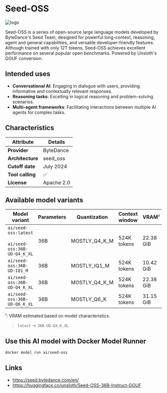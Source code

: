 # Seed-OSS

![logo](logo)

Seed-OSS is a series of open-source large language models developed by ByteDance's Seed Team, designed for powerful long-context, reasoning, agent and general capabilities, and versatile developer-friendly features. Although trained with only 12T tokens, Seed-OSS achieves excellent performance on several popular open benchmarks.
Powered by Unsloth's GGUF conversion.

## Intended uses

- **Conversational AI**: Engaging in dialogue with users, providing informative and contextually relevant responses.
- **Reasoning tasks**: Excelling in logical reasoning and problem-solving scenarios.
- **Multi-agent frameworks**: Facilitating interactions between multiple AI agents for complex tasks.

## Characteristics

| Attribute        | Details    |
|------------------|------------|
| **Provider**     | ByteDance  |
| **Architecture** | seed_oss   |
| **Cutoff date**  | July 2024  |
| **Tool calling** | ✅          |
| **License**      | Apache 2.0 |

## Available model variants

| Model variant                                            | Parameters | Quantization  | Context window | VRAM¹     | Size     |
|----------------------------------------------------------|------------|---------------|----------------|-----------|----------|
| `ai/seed-oss:latest`<br><br>`ai/seed-oss:36B-UD-Q4_K_XL` | 36B        | MOSTLY_Q4_K_M | 524K tokens    | 22.38 GiB | 20.51 GB |
| `ai/seed-oss:36B-UD-IQ1_M`                               | 36B        | MOSTLY_IQ1_M  | 524K tokens    | 10.42 GiB | 8.45 GB  |
| `ai/seed-oss:36B-UD-Q4_K_XL`                             | 36B        | MOSTLY_Q4_K_M | 524K tokens    | 22.38 GiB | 20.51 GB |
| `ai/seed-oss:36B-UD-Q6_K_XL`                             | 36B        | MOSTLY_Q6_K   | 524K tokens    | 31.15 GiB | 29.66 GB |

¹: VRAM estimated based on model characteristics.

> `latest` → `36B-UD-Q4_K_XL`

## Use this AI model with Docker Model Runner

```bash
docker model run ai/seed-oss
```

## Links
- https://seed.bytedance.com/en/
- https://huggingface.co/unsloth/Seed-OSS-36B-Instruct-GGUF
